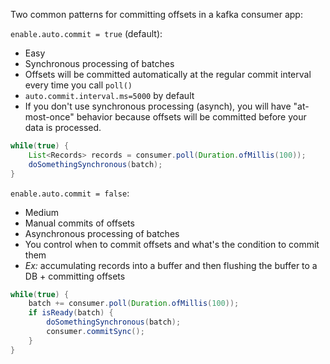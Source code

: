 Two common patterns for committing offsets in a kafka consumer app:

`enable.auto.commit = true` (default):
- Easy
- Synchronous processing of batches
- Offsets will be committed automatically at the regular commit interval every time you call `poll()`
- `auto.commit.interval.ms=5000` by default
- If you don't use synchronous processing (asynch), you will have "at-most-once" behavior because offsets will be committed before your data is processed.

```java
while(true) {
    List<Records> records = consumer.poll(Duration.ofMillis(100));
    doSomethingSynchronous(batch);
}
```

`enable.auto.commit = false`:
- Medium
- Manual commits of offsets
- Asynchronous processing of batches
- You control when to commit offsets and what's the condition to commit them
- _Ex:_ accumulating records into a buffer and then flushing the buffer to a DB + committing offsets
```java
while(true) {
    batch += consumer.poll(Duration.ofMillis(100));
    if isReady(batch) {
        doSomethingSynchronous(batch);
        consumer.commitSync();
    }
}
```